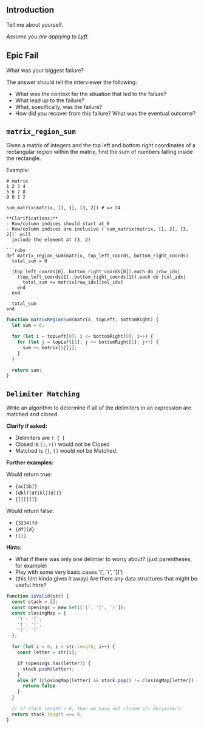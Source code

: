 ## Introduction

Tell me about yourself.

*Assume you are applying to Lyft.*

## Epic Fail

What was your biggest failure?

The answer should tell the interviewer the following:

- What was the context for the situation that led to the failure?
- What lead up to the failure?
- What, specifically, was the failure?
- How did you recover from this failure?  What was the eventual outcome?

## `matrix_region_sum`

Given a matrix of integers and the top left and bottom right coordinates of a rectangular region
within the matrix, find the sum of numbers falling inside the rectangle.

Example:
```
# matrix
1 2 3 4
5 6 7 8
9 0 1 2

sum_matrix(matrix, [1, 1], [3, 2]) # => 24

**Clarifications:**
- Row/column indices should start at 0
- Row/column indices are inclusive (`sum_matrix(matrix, [1, 2], [3, 2])` will
  include the element at (3, 2)

```ruby
def matrix_region_sum(matrix, top_left_coords, bottom_right_coords)
  total_sum = 0

  (top_left_coords[0]..bottom_right_coords[0]).each do |row_idx|
    (top_left_coords[1]..bottom_right_coords[1]).each do |col_idx|
      total_sum += matrix[row_idx][col_idx]
    end
  end

  total_sum
end
```

```javascript
function matrixRegionSum(matrix, topLeft, bottomRight) {
  let sum = 0;

  for (let i = topLeft[0]; i <= bottomRight[0]; i++) {
    for (let j = topLeft[1]; j <= bottomRight[1]; j++) {
      sum += matrix[i][j];
    }
  }

  return sum;
}
```

## `Delimiter Matching`
Write an algorithm to determine if all of the delimiters in an expression are matched and closed.

**Clarify if asked:**
* Delimiters are `( { [`
* Closed is `()`, `(()` would not be Closed
* Matched is `{}`, `{]` would not be Matched.

**Further examples:**

Would return true:
* `{ac[bb]}`
* `[dklf(df(kl))d]{}`
* `{[[[]]]}`

Would return false:
* `{3234[fd`
* `{df][d}`
* `([)]`

**Hints:**
- What if there was only one delimter to worry about? (just parentheses, for
  example)
- Play with some very basic cases '(', '(', '[]')
- (this hint kinda gives it away) Are there any data structures that might be useful here?

```javascript
function isValid(str) {
  const stack = [];
  const openings = new Set(['{', '[', '(']);
  const closingMap = {
    '}': '{', 
    ']': '[', 
    ')': '('
  };

  for (let i = 0; i < str.length; i++) {
    const letter = str[i];

    if (openings.has(letter)) {
      stack.push(letter);
    }
    else if (closingMap[letter] && stack.pop() != closingMap[letter]) {
      return false
    }
  }
  
  // if stack length > 0, then we have not closed all delimiters
  return stack.length === 0;
}
```
